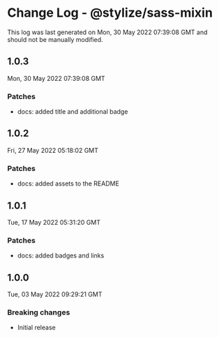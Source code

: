 # Change Log - @stylize/sass-mixin

This log was last generated on Mon, 30 May 2022 07:39:08 GMT and should not be manually modified.

## 1.0.3
Mon, 30 May 2022 07:39:08 GMT

### Patches

- docs: added title and additional badge

## 1.0.2
Fri, 27 May 2022 05:18:02 GMT

### Patches

- docs: added assets to the README

## 1.0.1
Tue, 17 May 2022 05:31:20 GMT

### Patches

- docs: added badges and links

## 1.0.0
Tue, 03 May 2022 09:29:21 GMT

### Breaking changes

- Initial release

